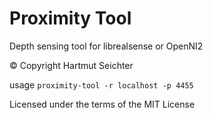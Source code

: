 
# Proximity Tool

Depth sensing tool for librealsense or OpenNI2

&copy; Copyright Hartmut Seichter

usage `proximity-tool -r localhost -p 4455`


Licensed under the terms of the MIT License
